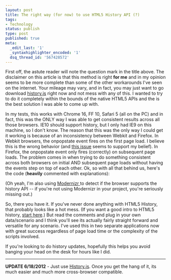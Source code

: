 ```yaml
---
layout: post
title: The right way (for now) to use HTML5 History API (?)
tags:
- Technology
status: publish
type: post
published: true
meta:
  _edit_last: '1'
  _syntaxhighlighter_encoded: '1'
  dsq_thread_id: '567428572'
---
```


First off, the astute reader will note the question mark in the title above.  The disclaimer on this article is that this method is right **for me** and in my opinion seems to be more complete than some of the other workarounds I've seen on the internet.  Your mileage may vary, and in fact, you may just want to go download [history.js][1] right now and not mess with any of this.  I wanted to try to do it completely within the bounds of the native HTML5 APIs and the is the best solution I was able to come up with.

In my tests, this works with Chrome 16, FF 10, Safari 5 (all on the PC) and in fact, this was the ONLY way I was able to get consistent results across all those browsers.  IE10 should support history, but I only had IE9 on this machine, so I don't know. The reason that this was the only way I could get it working is because of an inconsistency between Webkit and Firefox.  In Webkit browsers, the onpopstate event fires on the first page load. I believe this is the wrong behavior (and [this issue][2] seems to support my belief).  In Firefox, the onpopstate event only fires (correctly) on subsequent page loads. The problem comes in when trying to do something consistent across both browsers on initial AND subsequent page loads without having the events step on top of each other. Ok, so with all that behind us, here's the code (**heavily** commented with explanations):

(Oh yeah, I'm also using [Modernizr ][3]to detect if the browser supports the history API -- if you're not using Modernizr in your project, you're seriously missing out.)

<script src="https://gist.github.com/jslaybaugh/5001887.js"></script>  

So, there you have it.  If you've never done anything with HTML5 History, that probably looks like a hot mess.  (If you want a good intro to HTML5 history, [start here][4].)  But read the comments and plug in your own data/scenario and I think you'll see its actually fairly straight forward and versatile for any scenario.  I've used this in two separate applications now with great success regardless of page load time or the complexity of the scripts involved.

If you're looking to do history updates, hopefully this helps you avoid banging your head on the desk for hours like I did. 

---

__UPDATE 6/18/2012__ - Just use [History.js][1]. Once you get the hang of it, its much easier and much more cross-browser compatible.

 [1]: https://github.com/balupton/History.js/
 [2]: http://code.google.com/p/chromium/issues/detail?id=63040
 [3]: http://www.modernizr.com/
 [4]: https://developer.mozilla.org/en/DOM/Manipulating_the_browser_history 
